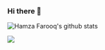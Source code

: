### Hi there 👋

<!--
**HamzaIbnFarooq/hamzaibnfarooq** is a ✨ _special_ ✨ repository because its `README.md` (this file) appears on your GitHub profile.

Here are some ideas to get you started:

- 🔭 I’m currently working on ...
- 🌱 I’m currently learning ...
- 👯 I’m looking to collaborate on ...
- 🤔 I’m looking for help with ...
- 💬 Ask me about ...
- 📫 How to reach me: ...
- 😄 Pronouns: ...
- ⚡ Fun fact: ...
-->

![Hamza Farooq's github stats](https://github-readme-stats.vercel.app/api?username=hamzaibnfarooq)

![](https://komarev.com/ghpvc/?username=hamzaibnfarooq)
